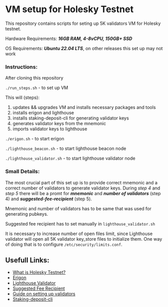 # VM setup for Holesky Testnet

This repository contains scripts for seting up 5K validators VM for Holesky testnet.

Hardware Requirements:
***16GB RAM, 4-8vCPU, 150GB+ SSD***

OS Requirements: ***Ubuntu 22.04 LTS***, on other releases this set up may not work


### Instructions:

After cloning this repository

`./run_steps.sh` - to set up VM 

This will (steps):
1. updates && upgrades VM and installs necessary packages and tools
2. installs erigon and lighthouse
3. installs staking-deposit-cli for generating validator keys
4. generates validator keys from the mnemonic
5. imports validator keys to lighthouse 

`./erigon.sh` - to start erigon 

`./lighthouse_beacon.sh` - to start lighthouse beacon node

`./lighthouse_validator.sh` - to start lighthouse validator node

### Small Details:

The most crucial part of this set up is to provide correct mnemonic and a correct number of validators to generate validator keys. During *step 4* and *step 5* there will be a promt for ***mnemonic*** and ***number of validators*** (step 4) and ***suggested-fee-recipient*** (step 5).

Mnemonic and number of validators has to be same that was used for generating pubkeys. 

Suggested fee recipient has to set manually in `lighthouse_validator.sh`

It is necessary to increase number of open files limit, since Lighthouse validator will open all 5K validator key_store files to initialize them. One way of doing that is to configure `/etc/security/limits.conf`.

## Usefull Links:
- [What is Holesky Testnet?](https://github.com/eth-clients/holesky)
- [Erigon](https://github.com/ledgerwatch/erigon)
- [Lighthouse Validator](https://lighthouse-book.sigmaprime.io/mainnet-validator.html)
- [Suggested Fee Recipient](https://lighthouse-book.sigmaprime.io/suggested-fee-recipient.html)
- [Guide on setting up validators](https://www.coincashew.com/coins/overview-eth/guide-or-how-to-setup-a-validator-on-eth2-mainnet)
- [Staking-deposit-cli](https://github.com/ethereum/staking-deposit-cli)